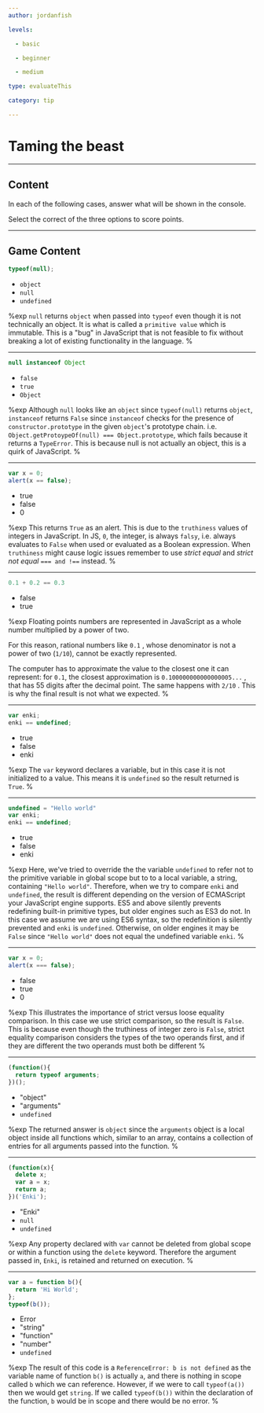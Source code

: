 ```yaml
---
author: jordanfish

levels:

  - basic

  - beginner

  - medium

type: evaluateThis

category: tip

---
```

# Taming the beast

---
## Content

In each of the following cases, answer what will be shown in the console.

Select the correct of the three options to score points.

---
## Game Content

```javascript
typeof(null);
```

* `object`
* `null`
* `undefined`

%exp
`null` returns `object` when passed into `typeof` even though it is not technically an object. It is what is called a `primitive value` which is immutable. This is a "bug" in JavaScript that is not feasible to fix without breaking a lot of existing functionality in the language.
%

---

```javascript
null instanceof Object
```

* `false`
* `true`
* `Object`

%exp
Although `null` looks like an `object` since `typeof(null)` returns `object`, `instanceof` returns `False` since `instanceof` checks for the presence of `constructor.prototype` in the given `object`'s prototype chain. i.e. `Object.getProtoypeOf(null) === Object.prototype`, which fails because it returns a `TypeError`. This is because null is not actually an object, this is a quirk of JavaScript.
%

---

```javascript
var x = 0;
alert(x == false);
```

* true
* false
* 0

%exp
This returns `True` as an alert. This is due to the `truthiness` values of integers in JavaScript. In JS, `0`, the integer, is always `falsy`, i.e. always evaluates to `False` when used or evaluated as a Boolean expression. When `truthiness` might cause logic issues remember to use *strict equal* and *strict not equal* `=== and !==` instead.
%

---

```javascript
0.1 + 0.2 == 0.3
```

* false
* true

%exp
Floating points numbers are represented in JavaScript as a whole number multiplied by a power of two.

For this reason, rational numbers like `0.1` , whose denominator is not a power of two (`1/10`), cannot be exactly represented.

The computer has to approximate the value to the closest one it can represent: for `0.1`, the closest approximation is `0.100000000000000005...` , that has 55 digits after the decimal point. The same happens with `2/10` . This is why the final result is not what we expected.
%

---

```javascript
var enki;
enki == undefined;
```

* true
* false
* enki

%exp
The `var` keyword declares a variable, but in this case it is not initialized to a value. This means it is `undefined` so the result returned is `True`.
%

---

```javascript
undefined = "Hello world"
var enki;
enki == undefined;
```

* true
* false
* enki

%exp
Here, we've tried to override the the variable `undefined` to refer not to the primitive variable in global scope but to to a local variable, a string, containing `"Hello world"`. Therefore, when we try to compare `enki` and `undefined`, the result is different depending on the version of ECMAScript your JavaScript engine supports. ES5 and above silently prevents redefining built-in primitive types, but older engines such as ES3 do not. In this case we assume we are using ES6 syntax, so the redefinition is silently prevented and `enki` is `undefined`. Otherwise, on older engines it may be `False` since `"Hello world"` does not equal the undefined variable `enki`.
%

---

```javascript
var x = 0;
alert(x === false);
```

* false
* true
* 0

%exp
This illustrates the importance of strict versus loose equality comparison. In this case we use strict comparison, so the result is `False`. This is because even though the truthiness of integer zero is `False`, strict equality comparison considers the types of the two operands first, and if they are different the two operands must both be different
%

---

```javascript
(function(){
  return typeof arguments;
})();
```

* "object"
* "arguments"
* `undefined`

%exp
The returned answer is `object` since the `arguments` object is a local object inside all functions which, similar to an array, contains a collection of entries for all arguments passed into the function.
%

---

```javascript
(function(x){
  delete x;
  var a = x;
  return a;
})('Enki');
```

* "Enki"
* `null`
* `undefined`

%exp
Any property declared with `var` cannot be deleted from global scope or within a function using the `delete` keyword. Therefore the argument passed in, `Enki`, is retained and returned on execution.
%

---

```javascript
var a = function b(){
  return 'Hi World';
};
typeof(b());
```

* Error
* "string"
* "function"
* "number"
* `undefined`

%exp
The result of this code is a `ReferenceError: b is not defined` as the variable name of function `b()` is actually `a`, and there is nothing in scope called `b` which we can reference. However, if we were to call `typeof(a())` then we would get `string`. If we called `typeof(b())` within the declaration of the function, `b` would be in scope and there would be no error.
%
 
